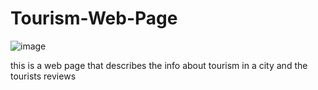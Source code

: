 # Tourism-Web-Page
![image](https://github.com/user-attachments/assets/08113a15-c1c9-4c4a-81a1-f9c6d34a300e)

this is a web page that describes the info about tourism in a city and the tourists reviews
